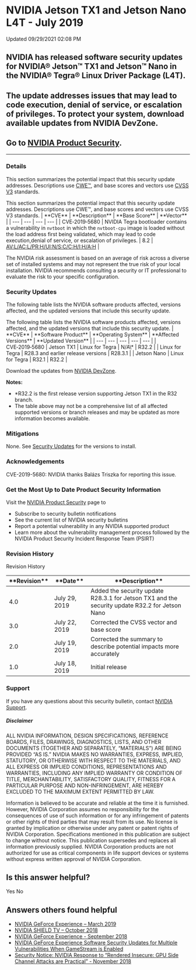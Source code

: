 

 NVIDIA Jetson TX1 and Jetson Nano L4T - July 2019
====================================================================




 Updated 09/29/2021 02:08 PM



NVIDIA has released software security updates for NVIDIA® Jetson™ TX1 and Jetson™ Nano in the NVIDIA® Tegra® Linux Driver Package (L4T).
----------------------------------------------------------------------------------------------------------------------------------------


The update addresses issues that may lead to code execution, denial of service, or escalation of privileges. To protect your system, download available updates from NVIDIA DevZone.
------------------------------------------------------------------------------------------------------------------------------------------------------------------------------------


Go to [NVIDIA Product Security](https://www.nvidia.com/product-security/).
--------------------------------------------------------------------------






---




### Details


This section summarizes the potential impact that this security update addresses. Descriptions use [CWE™](https://cwe.mitre.org/), and base scores and vectors use [CVSS V3](https://www.first.org/cvss/user-guide) standards.




This section summarizes the potential impact that this security update addresses. Descriptions use CWE™, and base scores and vectors use CVSS V3 standards.
| \*\*CVE\*\* | \*\*Description\*\* | \*\*Base Score\*\* | \*\*Vector\*\* |
| --- | --- | --- | --- |
| CVE‑2019‑5680 | NVIDIA Tegra bootloader contains a vulnerability in `nvtboot` in which the `nvtboot-cpu` image is loaded without the load address first being validated, which may lead to code execution,denial of service, or escalation of privileges. | 8.2 | [AV:L/AC:L/PR:H/UI:N/S:C/C:H/I:H/A:H](https://nvd.nist.gov/vuln-metrics/cvss/v3-calculator?vector=AV:L/AC:L/PR:H/UI:N/S:C/C:H/I:H/A:H) |


The NVIDIA risk assessment is based on an average of risk across a diverse set of installed systems and may not represent the true risk of your local installation. NVIDIA recommends consulting a security or IT professional to evaluate the risk to your specific configuration.


### Security Updates


The following table lists the NVIDIA software products affected, versions affected, and the updated versions that include this security update.




The following table lists the NVIDIA software products affected, versions affected, and the updated versions that include this security update.
| \*\*CVE\*\* | \*\*Software Product\*\* | \*\*Operating System\*\* | \*\*Affected Versions\*\* | \*\*Updated Version\*\* |
| --- | --- | --- | --- | --- |
| CVE‑2019‑5680 | Jetson TX1 | Linux for Tegra | N/A\\* | R32.2 |
| Linux for Tegra | R28.3 and earlier release versions | R28.3.1 |
| Jetson Nano | Linux for Tegra | R32.1 | R32.2 |


Download the updates from [NVIDIA DevZone](https://developer.nvidia.com/embedded/downloads).


**Notes:**


* \*R32.2 is the first release version supporting Jetson TX1 in the R32 branch.
* The table above may not be a comprehensive list of all affected supported versions or branch releases and may be updated as more information becomes available.


### Mitigations


None. See [Security Updates](#security-updates) for the versions to install.


### Acknowledgements


CVE-2019-5680: NVIDIA thanks Balázs Triszka for reporting this issue.


### Get the Most Up to Date Product Security Information


Visit the [NVIDIA Product Security](https://www.nvidia.com/security) page to


* Subscribe to security bulletin notifications
* See the current list of NVIDIA security bulletins
* Report a potential vulnerability in any NVIDIA supported product
* Learn more about the vulnerability management process followed by the NVIDIA Product Security Incident Response Team (PSIRT)


### Revision History




Revision History





| \*\*Revision\*\* | \*\*Date\*\* | \*\*Description\*\* |
| --- | --- | --- |
| 4.0 | July 29, 2019 | Added the security update R28.3.1 for Jetson TX1 and the security update R32.2 for Jetson Nano |
| 3.0 | July 22, 2019 | Corrected the CVSS vector and base score |
| 2.0 | July 19, 2019 | Corrected the summary to describe potential impacts more accurately |
| 1.0 | July 18, 2019 | Initial release |


### Support


If you have any questions about this security bulletin, contact [NVIDIA Support](https://www.nvidia.com/object/support.html).


##### Disclaimer


ALL NVIDIA INFORMATION, DESIGN SPECIFICATIONS, REFERENCE BOARDS, FILES, DRAWINGS, DIAGNOSTICS, LISTS, AND OTHER DOCUMENTS (TOGETHER AND SEPARATELY, “MATERIALS”) ARE BEING PROVIDED “AS IS.” NVIDIA MAKES NO WARRANTIES, EXPRESS, IMPLIED, STATUTORY, OR OTHERWISE WITH RESPECT TO THE MATERIALS, AND ALL EXPRESS OR IMPLIED CONDITIONS, REPRESENTATIONS AND WARRANTIES, INCLUDING ANY IMPLIED WARRANTY OR CONDITION OF TITLE, MERCHANTABILITY, SATISFACTORY QUALITY, FITNESS FOR A PARTICULAR PURPOSE AND NON-INFRINGEMENT, ARE HEREBY EXCLUDED TO THE MAXIMUM EXTENT PERMITTED BY LAW.


Information is believed to be accurate and reliable at the time it is furnished. However, NVIDIA Corporation assumes no responsibility for the consequences of use of such information or for any infringement of patents or other rights of third parties that may result from its use. No license is granted by implication or otherwise under any patent or patent rights of NVIDIA Corporation. Specifications mentioned in this publication are subject to change without notice. This publication supersedes and replaces all information previously supplied. NVIDIA Corporation products are not authorized for use as critical components in life support devices or systems without express written approval of NVIDIA Corporation.










Is this answer helpful?
-----------------------



Yes
No







Answers others found helpful
----------------------------


* [ NVIDIA GeForce Experience – March 2019](/app/answers/detail/a_id/4784/related/1)
* [ NVIDIA SHIELD TV – October 2018](/app/answers/detail/a_id/4704/related/1)
* [ NVIDIA GeForce Experience - September 2018](/app/answers/detail/a_id/4725/related/1)
* [ NVIDIA GeForce Experience Software Security Updates for Multiple Vulnerabilities When GameStream is Enabled](/app/answers/detail/a_id/4685/related/1)
* [Security Notice: NVIDIA Response to “Rendered Insecure: GPU Side Channel Attacks are Practical” - November 2018](/app/answers/detail/a_id/4738/related/1)








